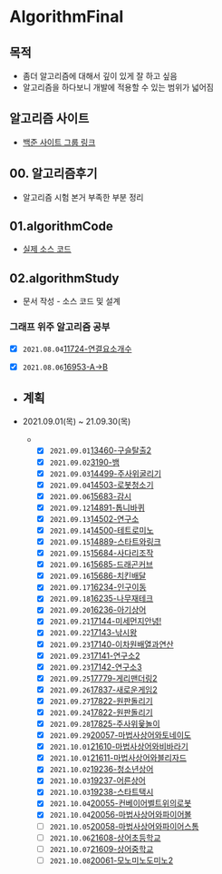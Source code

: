 # AlgorithmFinal  

## 목적  

- 좀더 알고리즘에 대해서 깊이 있게 잘 하고 싶음  
- 알고리즘을 하다보니 개발에 적용할 수 있는 범위가 넓어짐  

## 알고리즘 사이트  

-  [백준 사이트 그룹  링크](https://www.acmicpc.net/group/12038)

## 00. 알고리즘후기

- 알고리즘 시험 본거 부족한 부분 정리

## 01.algorithmCode

- [실제 소스 코드](./01.algorithmCode/algorithmCode)

## 02.algorithmStudy
- 문서 작성 - 소스 코드 및 설계
### 그래프 위주 알고리즘 공부  

- [x] `2021.08.04`[11724-연결요소개수](./02.algorithmStudy/0804/2021년08월04일_11724-연결요소의개수.md) 

- [x] `2021.08.06`[16953-A->B](./02.algorithmStudy/0806/2021년08월06일_16953-A-B.md)

- ## 계획   
- 2021.09.01(목) ~ 21.09.30(목)
  
  - - [x] `2021.09.01`[13460-구슬탈출2](./02.algorithmStudy/0901/01.13460-구슬탈출2/2021년09월01일_13460-구슬탈출2.md)
    - [x] `2021.09.02`[3190-뱀](./02.algorithmStudy/0902/01.3190-뱀/2021년09월02일_3190-뱀.md)
    - [x] `2021.09.03`[14499-주사위굴리기](./02.algorithmStudy/0903/01.14499-주사위굴리기/2021년09월03일_14499주사위굴리기.md)  
    - [x] `2021.09.04`[14503-로봇청소기](./02.algorithmStudy/0904/01.14503-로봇청소기/2021년09월04일_14503-로봇청소기.md)  
    - [x] `2021.09.06`[15683-감시](./02.algorithmStudy/0906/01.15683감시/2021년09월06일_15683-감시.md)  
    - [x] `2021.09.12`[14891-톱니바퀴](./02.algorithmStudy/0912/01.14891톱니바퀴/2021년09월12일_14891-톱니바퀴.md)
    - [x] `2021.09.13`[14502-연구소](./02.algorithmStudy/0913/01.14502-연구소/21.09.13_14502-연구소.md)
    - [x] `2021.09.14`[14500-테트로미노](./02.algorithmStudy/0914/01.14500-테트로미노/2021.09.14_14500-테트로미노.md)
    - [x] `2021.09.15`[14889-스타트와링크](./02.algorithmStudy/0915/01.14889-스타트와링크/2021.09.15_14889-스타트와링크.md)
    - [x] `2021.09.15`[15684-사다리조작](./02.algorithmStudy/0915/02.15684-사다리조작/2021.09.15_15684-사다리조작.md)
    - [x] `2021.09.16`[15685-드래곤커브](./02.algorithmStudy/0916/01.15685-드래곤커브/2021.09.16_15685-드래곤커브.md)
    - [x] `2021.09.16`[15686-치킨배달](./02.algorithmStudy/0916/02.15686-치킨배달/2021.09.16_15686-치킨배달.md)
    - [x] `2021.09.17`[16234-인구이동](./02.algorithmStudy/0917/01.16234-인구이동/2021.09.17_16234-인구이동.md)
    - [x] `2021.09.18`[16235-나무재테크](./02.algorithmStudy/0918/01.16235-나무재테크/2021.09.18_16235-나무재테크.md)
    - [x] `2021.09.20`[16236-아기상어](./02.algorithmStudy/0920/01.16236-아기상어/2021.09.20_16236-아기상어.md)
    - [x] `2021.09.21`[17144-미세먼지안녕!](./02.algorithmStudy/0921/01.17144-미세먼지/2021.09.21_17144-미세먼지.md)
    - [x] `2021.09.22`[17143-낚시왕](./02.algorithmStudy/0922/01.17143-낚시왕/2021.09.23_17143-낚시왕.md)
    - [x] `2021.09.23`[17140-이차원배열과연산](./02.algorithmStudy/0923/01.17140-이차원배열과연산/2021.09.23_17140-이차원배열과연산.md)
    - [x] `2021.09.23`[17141-연구소2](./02.algorithmStudy/0923/02.17141-연구소2,17142-연구소3/2021.09.23_17141-연구소2_17142-연구소3.md)
    - [x] `2021.09.23`[17142-연구소3](./02.algorithmStudy/0923/02.17141-연구소2,17142-연구소3/2021.09.23_17141-연구소2_17142-연구소3.md)
    - [x] `2021.09.25`[17779-게리맨더링2](./02.algorithmStudy/0925/01.17779-게리맨더링2/2021.09.25_17779-게리맨더링2.md)
    - [x] `2021.09.26`[17837-새로운게임2](./02.algorithmStudy/0926/01.17837-새로운게임2/2021.09.26_17837-새로운게임2.md)
    - [x] `2021.09.27`[17822-원판돌리기](./02.algorithmStudy/0927/01.17822-원판돌리기/2021.09.27_17822-원판돌리기.)
    - [x] `2021.09.24`[17822-원판돌리기](./02.algorithmStudy/0927/01.17822-원판돌리기/2021.09.27_17822-원판돌리기.md)
    - [x] `2021.09.28`[17825-주사위윷놀이](./02.algorithmStudy/0928/01.17825-주사위윷놀이/2021.09.28_17825_주사위윷놀이.md)
    - [x] `2021.09.29`[20057-마법사상어와토네이도](./02.algorithmStudy/0929/01.20057-마법사상어와토네이도/2021.09.29_20057-마법사상어와토네이도.md)
    - [x] `2021.10.01`[21610-마법사상어와비바라기](./02.algorithmStudy/1001/01.21610-마법사상어와비바라기/2021.10.01_21610-마법사상어와비바라기.md)
    - [x] `2021.10.01`[21611-마법사상어와블리자드](./02.algorithmStudy/1001/02.21611-마법사상어와블리자드/2021.10.01_21611-마법사상어와블리자드.md)
    - [x] `2021.10.02`[19236-청소년상어](./02.algorithmStudy/1002/01.19236-청소년상어/2021.10.02_19236-청소년상어.md)
    - [x] `2021.10.03`[19237-어른상어](./02.algorithmStudy/1003/01.19237-어른상어/2021.10.03_19237-어른상어.md)
    - [x] `2021.10.03`[19238-스타트택시](./02.algorithmStudy/1003/02.19238-스타트택시/2021.10.03_19238-스타트택시.md)
    - [x] `2021.10.04`[20055-컨베이어벨트위의로봇](./02.algorithmStudy/1004/01.20055-컨베이어벨트위의로봇/2021.10.04_20055-컨베이어벨트위의로봇.md)
    - [x] `2021.10.04`[20056-마법사상어와파이어볼](./02.algorithmStudy/1004/02.20056-마법사상어와파이어볼/2021.10.04_20056-마법사상어와파이어볼.md)
    - [ ] `2021.10.05`[20058-마법사상어와파이어스톰]()
    - [ ] `2021.10.06`[21608-상어초등학교]()
    - [ ] `2021.10.07`[21609-상어중학교]()
    - [ ] `2021.10.08`[20061-모노미노도미노2]()
